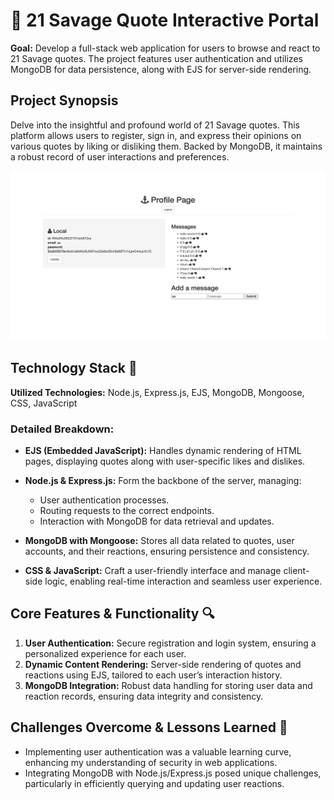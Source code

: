 # 💬 21 Savage Quote Interactive Portal

**Goal:** Develop a full-stack web application for users to browse and react to 21 Savage quotes. The project features user authentication and utilizes MongoDB for data persistence, along with EJS for server-side rendering.

## Project Synopsis

Delve into the insightful and profound world of 21 Savage quotes. This platform allows users to register, sign in, and express their opinions on various quotes by liking or disliking them. Backed by MongoDB, it maintains a robust record of user interactions and preferences.

![img](<public/img/sav auth.png>)

## Technology Stack 🚀

**Utilized Technologies:** Node.js, Express.js, EJS, MongoDB, Mongoose, CSS, JavaScript

### Detailed Breakdown:

- **EJS (Embedded JavaScript):** Handles dynamic rendering of HTML pages, displaying quotes along with user-specific likes and dislikes.
  
- **Node.js & Express.js:** Form the backbone of the server, managing:
  - User authentication processes.
  - Routing requests to the correct endpoints.
  - Interaction with MongoDB for data retrieval and updates.
  
- **MongoDB with Mongoose:** Stores all data related to quotes, user accounts, and their reactions, ensuring persistence and consistency.
  
- **CSS & JavaScript:** Craft a user-friendly interface and manage client-side logic, enabling real-time interaction and seamless user experience.

## Core Features & Functionality 🔍

1. **User Authentication:** Secure registration and login system, ensuring a personalized experience for each user.
2. **Dynamic Content Rendering:** Server-side rendering of quotes and reactions using EJS, tailored to each user’s interaction history.
3. **MongoDB Integration:** Robust data handling for storing user data and reaction records, ensuring data integrity and consistency.

## Challenges Overcome & Lessons Learned 🌟

- Implementing user authentication was a valuable learning curve, enhancing my understanding of security in web applications.
- Integrating MongoDB with Node.js/Express.js posed unique challenges, particularly in efficiently querying and updating user reactions.

